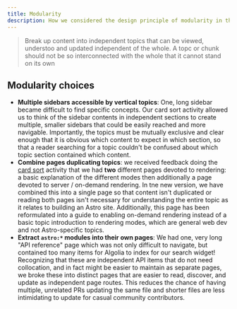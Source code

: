 ```yaml
---
title: Modularity
description: How we considered the design principle of modularity in this project.
---
```


> Break up content into independent topics that can be viewed, understoo and updated independent of the whole. A topc or chunk should not be so interconnected with the whole that it cannot stand on its own

## Modularity choices

- **Multiple sidebars accessible by vertical topics**: One, long sidebar became difficult to find specific concepts. Our card sort activity allowed us to think of the sidebar contents in independent sections to create multiple, smaller sidebars that could be easily reached and more navigable. Importantly, the topics must be mutually exclusive and clear enough that it is obvious which content to expect in which section, so that a reader searching for a topic couldn't be confused about which topic section contained which content.
- **Combine pages duplicating topics**: we received feedback doing the [card sort]() activity that we had **two** different pages devoted to rendering: a basic explanation of the different modes then additionally a page devoted to server / on-demand rendering. In tne new version, we have combined this into a single page so that content isn't duplicated or reading both pages isn't necessary for understanding the entire topic as it relates to building an Astro site. Additionally, this page has been reformulated into a guide to enabling on-demand rendering instead of a basic topic introduction to rendering modes, which are general web dev and not Astro-specific topics.
- **Extract `astro:*` modules into their own pages**: We had one, very long "API reference" page which was not only difficult to navigate, but contained too many items for Algolia to index for our search widget! Recognizing that these are independent API items that do not need collocation, and in fact might be easier to maintain as separate pages, we broke these into distinct pages that are easier to read, discover, and update as independent page routes. This reduces the chance of having multiple, unrelated PRs updating the same file and shorter files are less intimidating to update for casual community contributors.
